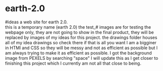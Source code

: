 # earth-2.0
#ideas
a web site for earth 2.0.     
this is a temporary name (earth 2.0)
the test_# images are for testing the webpage only, they are not going to show in the final product, they will be replaced by images of my ideas for this project. 
the drawings folder houses all of my idea drawings so check there if that is all you want
I am a bigginer in HTMl and CSS so they will be messy and not as efficient as possible but I am always trying to make it as efficient as possible. 
I got the background image from PEXELS by searching "space"
I will update this as I get closer to finishing this project which I currently am not all that close to being.  
